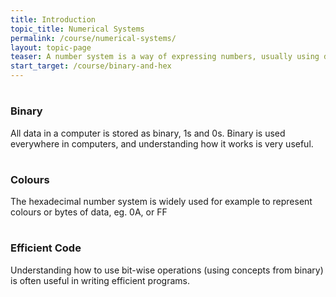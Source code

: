 ```yaml
---
title: Introduction
topic_title: Numerical Systems
permalink: /course/numerical-systems/
layout: topic-page
teaser: A number system is a way of expressing numbers, usually using digits, e.g. '10'. Binary is one such numerical system that is extremely important in computer science.
start_target: /course/binary-and-hex
---
```


<div class="col-sm-4">
    <h1 class="text-center"><i class="fa fa-floppy-o" aria-hidden="true"></i></h1>
    <h3 class="text-center">Binary</h3>
    <p>All data in a computer is stored as binary, 1s and 0s. Binary is used everywhere in computers, and understanding how it works is very useful.</p>
</div>

<div class="col-sm-4">
    <h1 class="text-center"><i class="fa fa-spinner" aria-hidden="true"></i></h1>
    <h3 class="text-center">Colours</h3>
    <p>The hexadecimal number system is widely used for example to represent colours or bytes of data, eg. 0A, or FF</p>
</div>

<div class="col-sm-4">
    <h1 class="text-center"><i class="fa fa-tachometer" aria-hidden="true"></i></h1>
    <h3 class="text-center">Efficient Code</h3>
    <p>Understanding how to use bit-wise operations (using concepts from binary) is often useful in writing efficient programs.</p>
</div>

